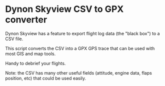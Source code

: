 # Dynon Skyview CSV to GPX converter

Dynon Skyview has a feature to export flight log data (the "black box") to a CSV file.

This script converts the CSV into a GPX GPS trace that can be used with most GIS and map tools.

Handy to debrief your flights.

Note: the CSV has many other useful fields (attitude, engine data, flaps position, etc) that could be used easily.